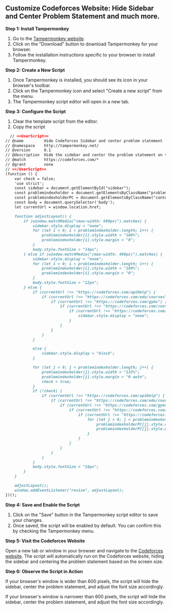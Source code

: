 ## Customize Codeforces Website: Hide Sidebar and Center Problem Statement and much more.

**Step 1: Install Tampermonkey**

1. Go to the [Tampermonkey website](https://www.tampermonkey.net/).
2. Click on the "Download" button to download Tampermonkey for your browser.
3. Follow the installation instructions specific to your browser to install Tampermonkey.

**Step 2: Create a New Script**

1. Once Tampermonkey is installed, you should see its icon in your browser's toolbar.
2. Click on the Tampermonkey icon and select "Create a new script" from the menu.
3. The Tampermonkey script editor will open in a new tab.

**Step 3: Configure the Script**

1. Clear the template script from the editor.
2. Copy the script
```md
  // ==UserScript==
// @name         Hide Codeforces Sidebar and center problem statement
// @namespace    http://tampermonkey.net/
// @version      0.1
// @description  Hide the sidebar and center the problem statement on the Codeforces website
// @match        https://codeforces.com/*
// @grant        none
// ==/UserScript==
(function () {
    var check = false;
    'use strict';
    const sidebar = document.getElementById("sidebar");
    const problemindexholder = document.getElementsByClassName("problemindexholder");
    const problemindexholderPC = document.getElementsByClassName("content-with-sidebar");
    const body = document.querySelector('body');
    let currentUrl = window.location.href;

    function adjustLayout() {
        if (window.matchMedia("(max-width: 600px)").matches) {
            sidebar.style.display = "none";
            for (let i = 0; i < problemindexholder.length; i++) {
                problemindexholder[i].style.width = "100%";
                problemindexholder[i].style.margin = "0";
            }
            body.style.fontSize = "14px";
        } else if (window.matchMedia("(max-width: 400px)").matches) {
            sidebar.style.display = "none";
            for (let i = 0; i < problemindexholder.length; i++) {
                problemindexholder[i].style.width = "100%";
                problemindexholder[i].style.margin = "0";
            }
            body.style.fontSize = "12px";
        } else {
            if (currentUrl !== "https://codeforces.com/apiHelp") {
                if (currentUrl !== "https://codeforces.com/edu/courses") {
                    if (currentUrl !== "https://codeforces.com/gyms") {
                        if (currentUrl !== "https://codeforces.com/contests") {
                            if (currentUrl !== "https://codeforces.com/problemset") {
                                sidebar.style.display = "none";
                            }
                        }
                    }
                }
            }

            else {
                sidebar.style.display = "block";
            }

            for (let j = 0; j < problemindexholder.length; j++) {
                problemindexholder[j].style.width = "135%";
                problemindexholder[j].style.margin = "0 auto";
                check = true;
            }
            if (!check) {
                if (currentUrl !== "https://codeforces.com/apiHelp") {
                    if (currentUrl !== "https://codeforces.com/edu/courses") {
                        if (currentUrl !== "https://codeforces.com/gyms") {
                            if (currentUrl !== "https://codeforces.com/contests") {
                                if (currentUrl !== "https://codeforces.com/problemset") {
                                    for (let j = 0; j < problemindexholderPC.length; j++) {
                                        problemindexholderPC[j].style.width = "95%";
                                        problemindexholderPC[j].style.margin = "0 auto";
                                    }
                                }
                            }
                        }
                    }
                }
            }
            body.style.fontSize = "16px";
        }
    }

    adjustLayout();
    window.addEventListener("resize", adjustLayout);
})();

```

**Step 4: Save and Enable the Script**

1. Click on the "Save" button in the Tampermonkey script editor to save your changes.
2. Once saved, the script will be enabled by default. You can confirm this by checking the Tampermonkey menu.

**Step 5: Visit the Codeforces Website**

Open a new tab or window in your browser and navigate to the [Codeforces website](https://codeforces.com/).
The script will automatically run on the Codeforces website, hiding the sidebar and centering the problem statement based on the screen size.

**Step 6: Observe the Script in Action**

If your browser's window is wider than 600 pixels, the script will hide the sidebar, center the problem statement, and adjust the font size accordingly.

If your browser's window is narrower than 600 pixels, the script will hide the sidebar, center the problem statement, and adjust the font size accordingly.